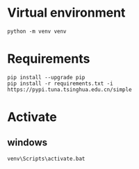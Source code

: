 # Virtual environment

```
python -m venv venv
```

# Requirements

```
pip install --upgrade pip
pip install -r requirements.txt -i https://pypi.tuna.tsinghua.edu.cn/simple
```

# Activate

## windows

```
venv\Scripts\activate.bat
```
